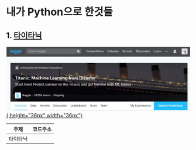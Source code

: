 # 내가 Python으로 한것들
<!-- <pre><code><pre/><code/>안에 코드를 넣으면 된다 -->
## 1. [타이타닉](https://github.com/kwong3528/Python/blob/master/%ED%83%80%EC%9D%B4%ED%83%80%EB%8B%89/%ED%83%80%EC%9D%B4%ED%83%80%EB%8B%89.ipynb)
[![타이타닉](./img/타이타닉.JPG){:height="36px" width="36px"}](https://github.com/kwong3528/Python/blob/master/%ED%83%80%EC%9D%B4%ED%83%80%EB%8B%89/%ED%83%80%EC%9D%B4%ED%83%80%EB%8B%89.ipynb)

| 주제 | 코드주소 |
|------|----------|
|타이타닉|        |                                           
